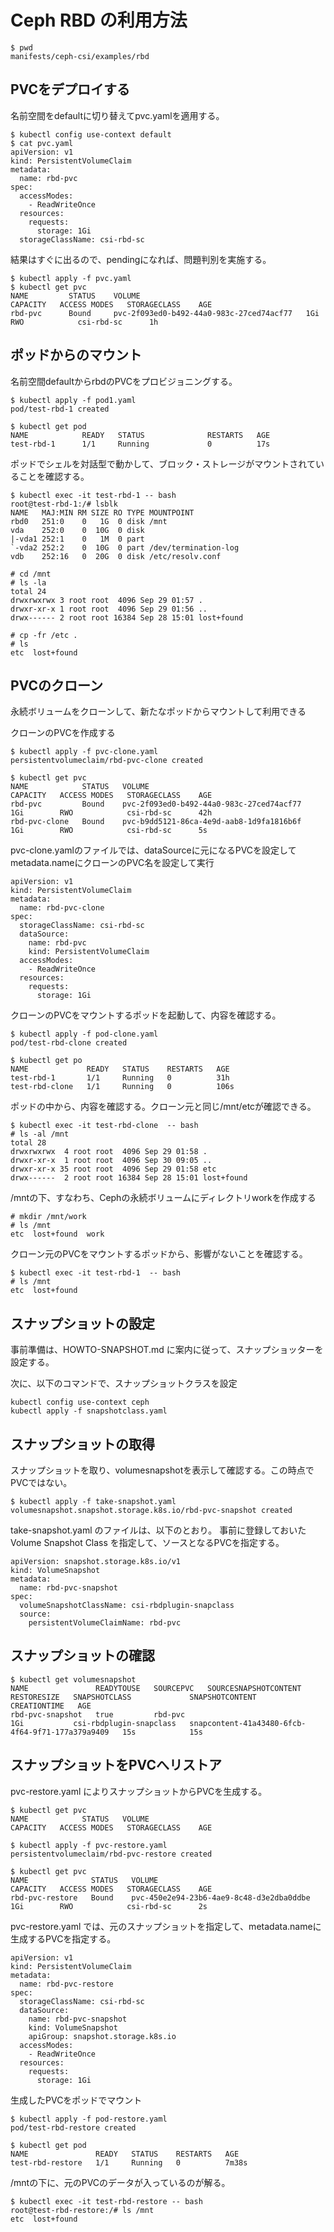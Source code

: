 # Ceph RBD の利用方法


~~~
$ pwd
manifests/ceph-csi/examples/rbd
~~~


## PVCをデプロイする

名前空間をdefaultに切り替えてpvc.yamlを適用する。

~~~
$ kubectl config use-context default
$ cat pvc.yaml
apiVersion: v1
kind: PersistentVolumeClaim
metadata:
  name: rbd-pvc
spec:
  accessModes:
    - ReadWriteOnce
  resources:
    requests:
      storage: 1Gi
  storageClassName: csi-rbd-sc
~~~

結果はすぐに出るので、pendingになれば、問題判別を実施する。

~~~
$ kubectl apply -f pvc.yaml
$ kubectl get pvc
NAME         STATUS    VOLUME                                     CAPACITY   ACCESS MODES   STORAGECLASS    AGE
rbd-pvc      Bound     pvc-2f093ed0-b492-44a0-983c-27ced74acf77   1Gi        RWO            csi-rbd-sc      1h
~~~


## ポッドからのマウント

名前空間defaultからrbdのPVCをプロビジョニングする。

~~~
$ kubectl apply -f pod1.yaml
pod/test-rbd-1 created

$ kubectl get pod 
NAME            READY   STATUS              RESTARTS   AGE
test-rbd-1      1/1     Running             0          17s
~~~

ポッドでシェルを対話型で動かして、ブロック・ストレージがマウントされていることを確認する。

~~~
$ kubectl exec -it test-rbd-1 -- bash
root@test-rbd-1:/# lsblk
NAME   MAJ:MIN RM SIZE RO TYPE MOUNTPOINT
rbd0   251:0    0   1G  0 disk /mnt
vda    252:0    0  10G  0 disk 
|-vda1 252:1    0   1M  0 part 
`-vda2 252:2    0  10G  0 part /dev/termination-log
vdb    252:16   0  20G  0 disk /etc/resolv.conf

# cd /mnt
# ls -la
total 24
drwxrwxrwx 3 root root  4096 Sep 29 01:57 .
drwxr-xr-x 1 root root  4096 Sep 29 01:56 ..
drwx------ 2 root root 16384 Sep 28 15:01 lost+found

# cp -fr /etc .
# ls
etc  lost+found
~~~



## PVCのクローン

永続ボリュームをクローンして、新たなポッドからマウントして利用できる

クローンのPVCを作成する

~~~
$ kubectl apply -f pvc-clone.yaml 
persistentvolumeclaim/rbd-pvc-clone created

$ kubectl get pvc
NAME            STATUS   VOLUME                                     CAPACITY   ACCESS MODES   STORAGECLASS    AGE
rbd-pvc         Bound    pvc-2f093ed0-b492-44a0-983c-27ced74acf77   1Gi        RWO            csi-rbd-sc      42h
rbd-pvc-clone   Bound    pvc-b9dd5121-86ca-4e9d-aab8-1d9fa1816b6f   1Gi        RWO            csi-rbd-sc      5s
~~~

pvc-clone.yamlのファイルでは、dataSourceに元になるPVCを設定して
metadata.nameにクローンのPVC名を設定して実行

~~~
apiVersion: v1
kind: PersistentVolumeClaim
metadata:
  name: rbd-pvc-clone
spec:
  storageClassName: csi-rbd-sc
  dataSource:
    name: rbd-pvc
    kind: PersistentVolumeClaim
  accessModes:
    - ReadWriteOnce
  resources:
    requests:
      storage: 1Gi
~~~

クローンのPVCをマウントするポッドを起動して、内容を確認する。

~~~
$ kubectl apply -f pod-clone.yaml 
pod/test-rbd-clone created

$ kubectl get po
NAME             READY   STATUS    RESTARTS   AGE
test-rbd-1       1/1     Running   0          31h
test-rbd-clone   1/1     Running   0          106s
~~~

ポッドの中から、内容を確認する。クローン元と同じ/mnt/etcが確認できる。

~~~
$ kubectl exec -it test-rbd-clone  -- bash
# ls -al /mnt
total 28
drwxrwxrwx  4 root root  4096 Sep 29 01:58 .
drwxr-xr-x  1 root root  4096 Sep 30 09:05 ..
drwxr-xr-x 35 root root  4096 Sep 29 01:58 etc
drwx------  2 root root 16384 Sep 28 15:01 lost+found
~~~

/mntの下、すなわち、Cephの永続ボリュームにディレクトリworkを作成する

~~~
# mkdir /mnt/work
# ls /mnt
etc  lost+found  work
~~~

クローン元のPVCをマウントするポッドから、影響がないことを確認する。

~~~
$ kubectl exec -it test-rbd-1  -- bash
# ls /mnt
etc  lost+found
~~~



## スナップショットの設定

事前準備は、HOWTO-SNAPSHOT.md に案内に従って、スナップショッターを設定する。

次に、以下のコマンドで、スナップショットクラスを設定

~~~
kubectl config use-context ceph
kubectl apply -f snapshotclass.yaml
~~~


## スナップショットの取得

スナップショットを取り、volumesnapshotを表示して確認する。この時点でPVCではない。

~~~
$ kubectl apply -f take-snapshot.yaml 
volumesnapshot.snapshot.storage.k8s.io/rbd-pvc-snapshot created
~~~

take-snapshot.yaml のファイルは、以下のとおり。
事前に登録しておいた Volume Snapshot Class を指定して、ソースとなるPVCを指定する。

~~~
apiVersion: snapshot.storage.k8s.io/v1
kind: VolumeSnapshot
metadata:
  name: rbd-pvc-snapshot
spec:
  volumeSnapshotClassName: csi-rbdplugin-snapclass
  source:
    persistentVolumeClaimName: rbd-pvc
~~~



## スナップショットの確認

~~~
$ kubectl get volumesnapshot
NAME               READYTOUSE   SOURCEPVC   SOURCESNAPSHOTCONTENT   RESTORESIZE   SNAPSHOTCLASS             SNAPSHOTCONTENT                                    CREATIONTIME   AGE
rbd-pvc-snapshot   true         rbd-pvc                             1Gi           csi-rbdplugin-snapclass   snapcontent-41a43480-6fcb-4f64-9f71-177a379a9409   15s            15s
~~~


## スナップショットをPVCへリストア

pvc-restore.yaml によりスナップショットからPVCを生成する。

~~~
$ kubectl get pvc
NAME            STATUS   VOLUME                                     CAPACITY   ACCESS MODES   STORAGECLASS    AGE

$ kubectl apply -f pvc-restore.yaml 
persistentvolumeclaim/rbd-pvc-restore created

$ kubectl get pvc
NAME              STATUS   VOLUME                                     CAPACITY   ACCESS MODES   STORAGECLASS    AGE
rbd-pvc-restore   Bound    pvc-450e2e94-23b6-4ae9-8c48-d3e2dba0ddbe   1Gi        RWO            csi-rbd-sc      2s
~~~

pvc-restore.yaml では、元のスナップショットを指定して、metadata.nameに生成するPVCを指定する。

~~~
apiVersion: v1
kind: PersistentVolumeClaim
metadata:
  name: rbd-pvc-restore
spec:
  storageClassName: csi-rbd-sc
  dataSource:
    name: rbd-pvc-snapshot
    kind: VolumeSnapshot
    apiGroup: snapshot.storage.k8s.io
  accessModes:
    - ReadWriteOnce
  resources:
    requests:
      storage: 1Gi
~~~


生成したPVCをポッドでマウント

~~~
$ kubectl apply -f pod-restore.yaml 
pod/test-rbd-restore created

$ kubectl get pod
NAME               READY   STATUS    RESTARTS   AGE
test-rbd-restore   1/1     Running   0          7m38s
~~~


/mntの下に、元のPVCのデータが入っているのが解る。

~~~
$ kubectl exec -it test-rbd-restore -- bash
root@test-rbd-restore:/# ls /mnt
etc  lost+found
~~~

